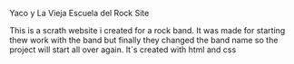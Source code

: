 Yaco y La Vieja Escuela del Rock Site

This is a scrath website i created for a rock band. It was made for starting thew work with the band but finally they changed the band name so the project will start all over again. It´s created with html and css
